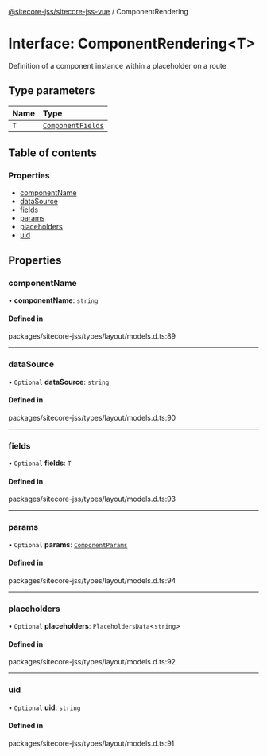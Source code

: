 [@sitecore-jss/sitecore-jss-vue](../README.md) / ComponentRendering

# Interface: ComponentRendering\<T\>

Definition of a component instance within a placeholder on a route

## Type parameters

| Name | Type |
| :------ | :------ |
| `T` | [`ComponentFields`](ComponentFields.md) |

## Table of contents

### Properties

- [componentName](ComponentRendering.md#componentname)
- [dataSource](ComponentRendering.md#datasource)
- [fields](ComponentRendering.md#fields)
- [params](ComponentRendering.md#params)
- [placeholders](ComponentRendering.md#placeholders)
- [uid](ComponentRendering.md#uid)

## Properties

### componentName

• **componentName**: `string`

#### Defined in

packages/sitecore-jss/types/layout/models.d.ts:89

___

### dataSource

• `Optional` **dataSource**: `string`

#### Defined in

packages/sitecore-jss/types/layout/models.d.ts:90

___

### fields

• `Optional` **fields**: `T`

#### Defined in

packages/sitecore-jss/types/layout/models.d.ts:93

___

### params

• `Optional` **params**: [`ComponentParams`](ComponentParams.md)

#### Defined in

packages/sitecore-jss/types/layout/models.d.ts:94

___

### placeholders

• `Optional` **placeholders**: `PlaceholdersData`\<`string`\>

#### Defined in

packages/sitecore-jss/types/layout/models.d.ts:92

___

### uid

• `Optional` **uid**: `string`

#### Defined in

packages/sitecore-jss/types/layout/models.d.ts:91
